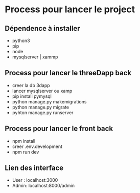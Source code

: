 # Process pour lancer le project #

## Dépendence à installer ##

- python3
- pip
- node
- mysqlserver | xammp

## Process pour lancer le threeDapp back ##

- creer la db 3dapp
- lancer mysqlserver ou xamp 
- pip install pymysql
- python manage.py makemigrations
- python manage.py migrate
- pyhton manage.py runserver

## Process pour lancer le front back ##
- npm install
- creer .env.development
- npm run dev


## Lien des interface ##
- User : localhost:3000
- Admin: localhost:8000/admin
